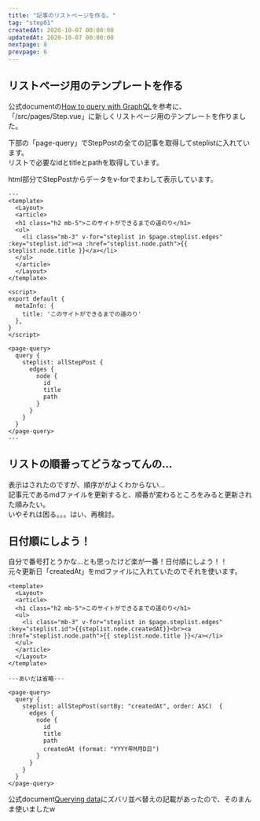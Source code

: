 ```yaml
---
title: "記事のリストページを作る。"
tag: "step01"
createdAt: 2020-10-07 00:00:00
updatedAt: 2020-10-07 00:00:00
nextpage: 8
prevpage: 6
---
```


## リストページ用のテンプレートを作る

公式documentの[How to query with GraphQL](https://gridsome.org/docs/querying-data/)を参考に、「/src/pages/Step.vue」に新しくリストページ用のテンプレートを作りました。

下部の「page-query」でStepPostの全ての記事を取得してsteplistに入れています。  
リストで必要なidとtitleとpathを取得しています。

html部分でStepPostからデータをv-forでまわして表示しています。

    ---
    <template>
      <Layout>
      <article>
      <h1 class="h2 mb-5">このサイトができるまでの道のり</h1>
      <ul>
        <li class="mb-3" v-for="steplist in $page.steplist.edges" :key="steplist.id"><a :href="steplist.node.path">{{ steplist.node.title }}</a></li>
      </ul>
      </article>
      </Layout>
    </template>

    <script>
    export default {
      metaInfo: {
        title: 'このサイトができるまでの道のり'
      },
    }
    </script>

    <page-query>
      query {
        steplist: allStepPost {
          edges {
            node {
              id
              title
              path
            }
          }
        }
      }
    </page-query>
    ---


## リストの順番ってどうなってんの…

表示はされたのですが、順序ががよくわからない…  
記事元であるmdファイルを更新すると、順番が変わるところをみると更新された順みたい。  
いやそれは困る。。。はい、再検討。

## 日付順にしよう！

自分で番号打とうかな…とも思ったけど楽が一番！日付順にしよう！！  
元々更新日「createdAt」をmdファイルに入れていたのでそれを使います。

    <template>
      <Layout>
      <article>
      <h1 class="h2 mb-5">このサイトができるまでの道のり</h1>
      <ul>
        <li class="mb-3" v-for="steplist in $page.steplist.edges" :key="steplist.id">{{steplist.node.createdAt}}<br><a :href="steplist.node.path">{{ steplist.node.title }}</a></li>
      </ul>
      </article>
      </Layout>
    </template>

    ---あいだは省略---
    
    <page-query>
      query {
        steplist: allStepPost(sortBy: "createdAt", order: ASC)  {
          edges {
            node {
              id
              title
              path
              createdAt (format: "YYYY年M月D日")
            }
          }
        }
      }
    </page-query>

公式document[Querying data](https://gridsome.org/docs/querying-data/)にズバリ並べ替えの記載があったので、そのまんま使いましたw
